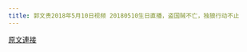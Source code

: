 ```yaml
---
title: 郭文贵2018年5月10日视频 20180510生日直播，盗国贼不亡，独狼行动不止
---
```


[原文連接](https://gnews.org/ThreadView/53478375)


